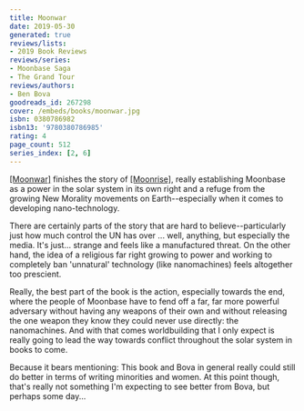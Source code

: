 ```yaml
---
title: Moonwar
date: 2019-05-30
generated: true
reviews/lists:
- 2019 Book Reviews
reviews/series:
- Moonbase Saga
- The Grand Tour
reviews/authors:
- Ben Bova
goodreads_id: 267298
cover: /embeds/books/moonwar.jpg
isbn: 0380786982
isbn13: '9780380786985'
rating: 4
page_count: 512
series_index: [2, 6]
---
```

[[Moonwar]]() finishes the story of [[Moonrise]](), really establishing Moonbase as a power in the solar system in its own right and a refuge from the growing New Morality movements on Earth--especially when it comes to developing nano-technology.

There are certainly parts of the story that are hard to believe--particularly just how much control the UN has over ... well, anything, but especially the media. It's just... strange and feels like a manufactured threat. On the other hand, the idea of a religious far right growing to power and working to completely ban 'unnatural' technology (like nanomachines) feels altogether too prescient.

<!--more-->

Really, the best part of the book is the action, especially towards the end, where the people of Moonbase have to fend off a far, far more powerful adversary without having any weapons of their own and without releasing the one weapon they know they could never use directly: the nanomachines. And with that comes worldbuilding that I only expect is really going to lead the way towards conflict throughout the solar system in books to come.

Because it bears mentioning: This book and Bova in general really could still do better in terms of writing minorities and women. At this point though, that's really not something I'm expecting to see better from Bova, but perhaps some day...